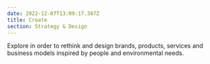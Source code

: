 ```yaml
---
date: 2022-12-07T13:09:17.387Z
title: Create
section: Strategy & Design
---
```


Explore in order to rethink and design brands, products, services and business models inspired by people and environmental needs.
